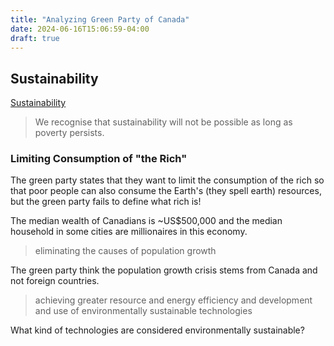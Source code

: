 ```yaml
---
title: "Analyzing Green Party of Canada"
date: 2024-06-16T15:06:59-04:00
draft: true
---
```


## Sustainability

[Sustainability](https://www.greenparty.ca/en/green-values/sustainability)

> We recognise that sustainability will not be possible as long as poverty persists.

### Limiting Consumption of "the Rich"

The green party states that they want to limit the consumption of the rich so that poor people can also consume the Earth's (they spell earth) resources, but the green party fails to define what rich is!

The median wealth of Canadians is ~US$500,000 and the median household in some cities are millionaires in this economy.

> eliminating the causes of population growth

The green party think the population growth crisis stems from Canada and not foreign countries.

> achieving greater resource and energy efficiency and development and use of environmentally sustainable technologies

What kind of technologies are considered environmentally sustainable?
